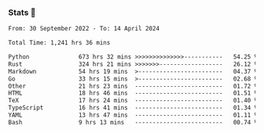 ### Stats 👋
<!--START_SECTION:waka-->

```txt
From: 30 September 2022 - To: 14 April 2024

Total Time: 1,241 hrs 36 mins

Python              673 hrs 32 mins >>>>>>>>>>>>>>-----------   54.25 %
Rust                324 hrs 21 mins >>>>>>>------------------   26.12 %
Markdown            54 hrs 19 mins  >------------------------   04.37 %
Go                  33 hrs 15 mins  >------------------------   02.68 %
Other               21 hrs 23 mins  -------------------------   01.72 %
HTML                18 hrs 46 mins  -------------------------   01.51 %
TeX                 17 hrs 24 mins  -------------------------   01.40 %
TypeScript          16 hrs 41 mins  -------------------------   01.34 %
YAML                13 hrs 47 mins  -------------------------   01.11 %
Bash                9 hrs 13 mins   -------------------------   00.74 %
```

<!--END_SECTION:waka-->

<!--
**buhaytza2005/buhaytza2005** is a ✨ _special_ ✨ repository because its `README.md` (this file) appears on your GitHub profile.

Here are some ideas to get you started:

- 🔭 I’m currently working on ...
- 🌱 I’m currently learning ...
- 👯 I’m looking to collaborate on ...
- 🤔 I’m looking for help with ...
- 💬 Ask me about ...
- 📫 How to reach me: ...
- 😄 Pronouns: ...
- ⚡ Fun fact: ...
-->



